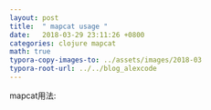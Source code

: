 ```yaml
---
layout: post
title:  " mapcat usage "
date:   2018-03-29 23:11:26 +0800
categories: clojure mapcat
math: true
typora-copy-images-to: ../assets/images/2018-03
typora-root-url: ../../blog_alexcode
---
```

mapcat用法:



 <script src="https://gist.github.com/alexwanng/e34bb4c5bf7e60b506f53c897ba1f4ca.js"></script>




